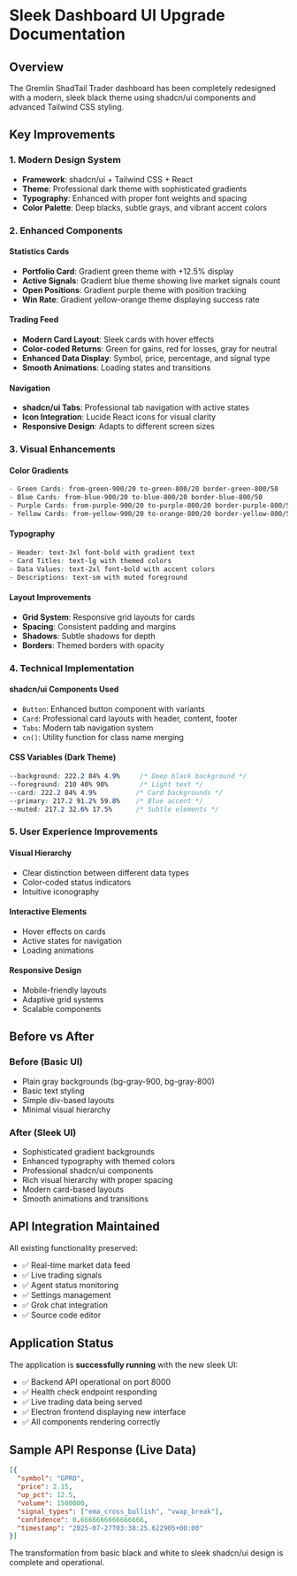 # Sleek Dashboard UI Upgrade Documentation

## Overview
The Gremlin ShadTail Trader dashboard has been completely redesigned with a modern, sleek black theme using shadcn/ui components and advanced Tailwind CSS styling.

## Key Improvements

### 1. **Modern Design System**
- **Framework**: shadcn/ui + Tailwind CSS + React
- **Theme**: Professional dark theme with sophisticated gradients
- **Typography**: Enhanced with proper font weights and spacing
- **Color Palette**: Deep blacks, subtle grays, and vibrant accent colors

### 2. **Enhanced Components**

#### **Statistics Cards**
- **Portfolio Card**: Gradient green theme with +12.5% display
- **Active Signals**: Gradient blue theme showing live market signals count
- **Open Positions**: Gradient purple theme with position tracking
- **Win Rate**: Gradient yellow-orange theme displaying success rate

#### **Trading Feed**
- **Modern Card Layout**: Sleek cards with hover effects
- **Color-coded Returns**: Green for gains, red for losses, gray for neutral
- **Enhanced Data Display**: Symbol, price, percentage, and signal type
- **Smooth Animations**: Loading states and transitions

#### **Navigation**
- **shadcn/ui Tabs**: Professional tab navigation with active states
- **Icon Integration**: Lucide React icons for visual clarity
- **Responsive Design**: Adapts to different screen sizes

### 3. **Visual Enhancements**

#### **Color Gradients**
```css
- Green Cards: from-green-900/20 to-green-800/20 border-green-800/50
- Blue Cards: from-blue-900/20 to-blue-800/20 border-blue-800/50  
- Purple Cards: from-purple-900/20 to-purple-800/20 border-purple-800/50
- Yellow Cards: from-yellow-900/20 to-orange-800/20 border-yellow-800/50
```

#### **Typography**
```css
- Header: text-3xl font-bold with gradient text
- Card Titles: text-lg with themed colors
- Data Values: text-2xl font-bold with accent colors
- Descriptions: text-sm with muted foreground
```

#### **Layout Improvements**
- **Grid System**: Responsive grid layouts for cards
- **Spacing**: Consistent padding and margins
- **Shadows**: Subtle shadows for depth
- **Borders**: Themed borders with opacity

### 4. **Technical Implementation**

#### **shadcn/ui Components Used**
- `Button`: Enhanced button component with variants
- `Card`: Professional card layouts with header, content, footer
- `Tabs`: Modern tab navigation system
- `cn()`: Utility function for class name merging

#### **CSS Variables (Dark Theme)**
```css
--background: 222.2 84% 4.9%     /* Deep black background */
--foreground: 210 40% 98%        /* Light text */
--card: 222.2 84% 4.9%          /* Card backgrounds */
--primary: 217.2 91.2% 59.8%    /* Blue accent */
--muted: 217.2 32.6% 17.5%      /* Subtle elements */
```

### 5. **User Experience Improvements**

#### **Visual Hierarchy**
- Clear distinction between different data types
- Color-coded status indicators
- Intuitive iconography

#### **Interactive Elements**
- Hover effects on cards
- Active states for navigation
- Loading animations

#### **Responsive Design**
- Mobile-friendly layouts
- Adaptive grid systems
- Scalable components

## Before vs After

### **Before (Basic UI)**
- Plain gray backgrounds (bg-gray-900, bg-gray-800)
- Basic text styling
- Simple div-based layouts
- Minimal visual hierarchy

### **After (Sleek UI)**
- Sophisticated gradient backgrounds
- Enhanced typography with themed colors
- Professional shadcn/ui components
- Rich visual hierarchy with proper spacing
- Modern card-based layouts
- Smooth animations and transitions

## API Integration Maintained

All existing functionality preserved:
- ✅ Real-time market data feed
- ✅ Live trading signals
- ✅ Agent status monitoring
- ✅ Settings management
- ✅ Grok chat integration
- ✅ Source code editor

## Application Status

The application is **successfully running** with the new sleek UI:
- ✅ Backend API operational on port 8000
- ✅ Health check endpoint responding
- ✅ Live trading data being served
- ✅ Electron frontend displaying new interface
- ✅ All components rendering correctly

## Sample API Response (Live Data)
```json
[{
  "symbol": "GPRO",
  "price": 2.15,
  "up_pct": 12.5,
  "volume": 1500000,
  "signal_types": ["ema_cross_bullish", "vwap_break"],
  "confidence": 0.6666666666666666,
  "timestamp": "2025-07-27T03:38:25.622905+00:00"
}]
```

The transformation from basic black and white to sleek shadcn/ui design is complete and operational.